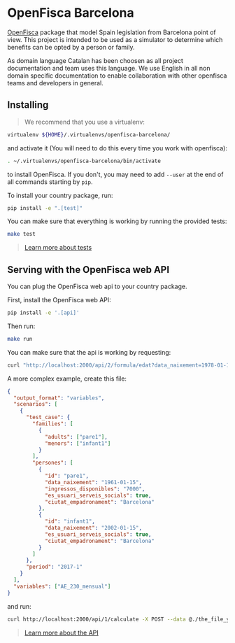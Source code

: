# OpenFisca Barcelona

[OpenFisca](https://www.openfisca.fr/) package that model Spain legislation from Barcelona point of view. This project 
is intended to be used as a simulator to determine which benefits can be opted by a person or family.

As domain language Catalan has been choosen as all project documentation and team uses this language. We use English in
all non domain specific documentation to enable collaboration with other openfisca teams and developers in general.

## Installing

> We recommend that you use a virtualenv:
```sh
virtualenv ${HOME}/.virtualenvs/openfisca-barcelona/
```
and activate it (You will need to do this every time you work with openfisca):
```sh
. ~/.virtualenvs/openfisca-barcelona/bin/activate
```
to install OpenFisca. If you don't, you may need to add `--user` at the end of all commands starting by `pip`.

To install your country package, run:

```sh
pip install -e ".[test]"
```

You can make sure that everything is working by running the provided tests:

```sh
make test
```

> [Learn more about tests](https://doc.openfisca.fr/coding-the-legislation/writing_yaml_tests.html)


## Serving with the OpenFisca web API

You can plug the OpenFisca web api to your country package.

First, install the OpenFisca web API:
```sh
pip install -e '.[api]'
```

Then run:
```sh
make run
```

You can make sure that the api is working by requesting:

```sh
curl "http://localhost:2000/api/2/formula/edat?data_naixement=1978-01-15"
```

A more complex example, create this file:
```json
{
  "output_format": "variables",
  "scenarios": [
    {
      "test_case": {
        "families": [
          {
            "adults": ["pare1"],
			"menors": ["infant1"]
          }
        ],
        "persones": [
          {
            "id": "pare1",
            "data_naixement": "1961-01-15",
            "ingressos_disponibles": "7000",
            "es_usuari_serveis_socials": true,
            "ciutat_empadronament": "Barcelona"
          },
          {
            "id": "infant1",
            "data_naixement": "2002-01-15",
            "es_usuari_serveis_socials": true,
            "ciutat_empadronament": "Barcelona"
          }
        ]
      },
      "period": "2017-1"
    }
  ],
  "variables": ["AE_230_mensual"]
}
```
and run:
```sh
curl http://localhost:2000/api/1/calculate -X POST --data @./the_file_you_created.json --header 'Content-type: application/json'
```
> [Learn more about the API](https://doc.openfisca.fr/openfisca-web-api/index.html)
